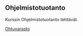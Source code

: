 ## Ohjelmistotuotanto

Kurssin Ohjelmistotuotanto tehtävät.

[Ohtuvarasto](https://github.com/valttteri/Ohtuvarasto)
